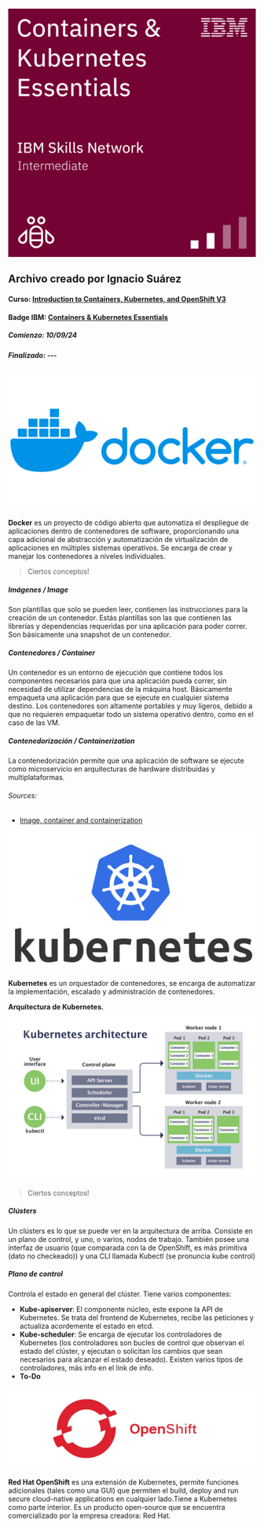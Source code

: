 ![Badge IBM](assets/cke_badge.png)
## Archivo creado por Ignacio Suárez

#### Curso: [Introduction to Containers, Kubernetes, and OpenShift V3](https://cognitiveclass.ai/courses/kubernetes-course)
#### Badge IBM: [Containers & Kubernetes Essentials](https://yourlearning.ibm.com/credential/CREDLY-5eef1a66-1a37-42cc-940a-e7160661810a)

##### Comienzo: 10/09/24
##### Finalizado: ---

![Docker](assets/Docker-Logo.png)

**Docker** es un proyecto de código abierto que automatiza el despliegue de aplicaciones dentro de contenedores de software, proporcionando una capa adicional de abstracción y automatización de virtualización de aplicaciones en múltiples sistemas operativos. 
Se encarga de crear y manejar los contenedores a niveles individuales.

> Ciertos conceptos!

##### *Imágenes / Image*
Son plantillas que solo se pueden leer, contienen las instrucciones para la creación de un contenedor. Estás plantillas son las que contienen las librerías y dependencias requeridas por una aplicación para poder correr. Son básicamente una snapshot de un contenedor.

##### *Contenedores / Container*
Un contenedor es un entorno de ejecución que contiene todos los componentes necesarios para que una aplicación pueda correr, sin necesidad de utilizar dependencias de la máquina host.
Básicamente empaqueta una aplicación para que se ejecute en cualquier sistema destino.
Los contenedores son altamente portables y muy ligeros, debido a que no requieren empaquetar todo un sistema operativo dentro, como en el caso de las VM.

##### *Contenedorización / Containerization*
La contenedorización permite que una aplicación de software se ejecute como microservicio en arquitecturas de hardware distribuidas y multiplataformas.

###### Sources:
- [Image, container and containerization](https://aws.amazon.com/es/compare/the-difference-between-docker-images-and-containers/?nc1=h_ls)






![Kubernetes](assets/kubernetes.png)

**Kubernetes** es un orquestador de contenedores, se encarga de automatizar la implementación, escalado y administración de contenedores.

**Arquitectura de Kubernetes.**
![Kubernetes Arch](assets/Kubernetes_architecture.webp)

> Ciertos conceptos!

##### *Clústers*
Un clústers es lo que se puede ver en la arquitectura de arriba. Consiste en un plano de control, y uno, o varios, nodos de trabajo.
También posee una interfaz de usuario (que comparada con la de OpenShift, es más primitiva (dato no checkeado)) y una CLI llamada Kubectl (se pronuncia kube control)

##### *Plano de control*
Controla el estado en general del clúster. Tiene varios componentes:
- **Kube-apiserver**: El componente núcleo, este expone la API de Kubernetes. Se trata del frontend de Kubernetes, recibe las peticiones y actualiza acordemente el estado en etcd.
- **Kube-scheduler**: Se encarga de ejecutar los controladores de Kubernetes (los controladores son bucles de control que observan el estado del clúster, y ejecutan o solicitan los cambios que sean necesarios para alcanzar el estado deseado). Existen varios tipos de controladores, más info en el link de info.
- **To-Do**






![alt text](assets/OpenShift.webp)

**Red Hat OpenShift** es una extensión de Kubernetes, permite funciones adicionales (tales como una GUI) que permiten el build, deploy and run secure cloud-native applications en cualquier lado.Tiene a Kubernetes como parte interior.
Es un producto open-source que se encuentra comercializado por la empresa creadora: Red Hat.